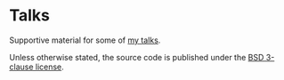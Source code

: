 Talks
=====

Supportive material for some of [my talks](https://petrzemek.net/talks/).

Unless otherwise stated, the source code is published under the [BSD 3-clause
license](https://github.com/s3rvac/talks/blob/master/LICENSE).

